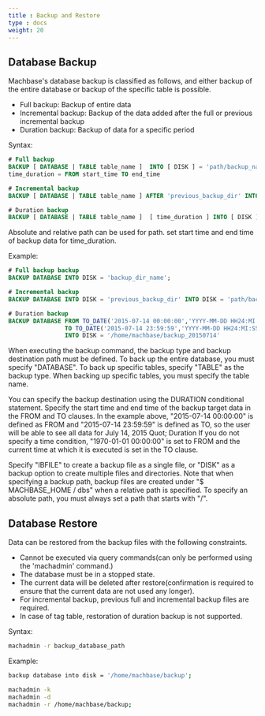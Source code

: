```yaml
---
title : Backup and Restore
type : docs
weight: 20
---
```


## Database Backup

Machbase's database backup is classified as follows, and either backup of the entire database or backup of the specific table is possible.
  - Full backup: Backup of entire data
  - Incremental backup: Backup of the data added after the full or previous incremental backup
  - Duration backup: Backup of data for a specific period

Syntax:

```sql
# Full backup
BACKUP [ DATABASE | TABLE table_name ]  INTO [ DISK ] = 'path/backup_name';
time_duration = FROM start_time TO end_time

# Incremental backup
BACKUP [ DATABASE | TABLE table_name ] AFTER 'previous_backup_dir' INTO [ DISK ] = 'path/backup_name';

# Duration backup
BACKUP [ DATABASE | TABLE table_name ]  [ time_duration ] INTO [ DISK ] = 'path/backup_name';
```
Absolute and relative path can be used for path.
set start time and end time of backup data for time_duration.

Example:

```sql
# Full backup backup
BACKUP DATABASE INTO DISK = 'backup_dir_name';

# Incremental backup
BACKUP DATABASE INTO DISK = 'previous_backup_dir' INTO DISK = 'path/backup_name';

# Duration backup
BACKUP DATABASE FROM TO_DATE('2015-07-14 00:00:00','YYYY-MM-DD HH24:MI:SS')
                TO TO_DATE('2015-07-14 23:59:59','YYYY-MM-DD HH24:MI:SS')
                INTO DISK = '/home/machbase/backup_20150714'
```

When executing the backup command, the backup type and backup destination path must be defined. To back up the entire database, you must specify "DATABASE". To back up specific tables, specify "TABLE" as the backup type. When backing up specific tables, you must specify the table name.

You can specify the backup destination using the DURATION conditional statement. Specify the start time and end time of the backup target data in the FROM and TO clauses. In the example above, "2015-07-14 00:00:00" is defined as FROM and "2015-07-14 23:59:59" is defined as TO, so the user will be able to see all data for July 14, 2015 Quot; Duration If you do not specify a time condition, "1970-01-01 00:00:00" is set to FROM and the current time at which it is executed is set in the TO clause.

Specify "IBFILE" to create a backup file as a single file, or "DISK" as a backup option to create multiple files and directories. Note that when specifying a backup path, backup files are created under "$ MACHBASE_HOME / dbs" when a relative path is specified. To specify an absolute path, you must always set a path that starts with "/". 


## Database Restore

Data can be restored from the backup files with the following constraints.
* Cannot be executed via query commands(can only be performed using the 'machadmin' command.)
* The database must be in a stopped state.
* The current data will be deleted after restore(confirmation is required to ensure that the current data are not used any longer).
* For incremental backup, previous full and incremental backup files are required.
* In case of tag table, restoration of duration backup is not supported.

Syntax:

```bash
machadmin -r backup_database_path
```

Example:

```bash
backup database into disk = '/home/machbase/backup';

machadmin -k
machadmin -d
machadmin -r /home/machbase/backup;
```
